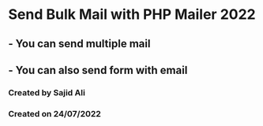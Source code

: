 # Send Bulk Mail with PHP Mailer 2022
## - You can send multiple mail 
## - You can also send form with email

### Created by Sajid Ali
### Created on 24/07/2022 